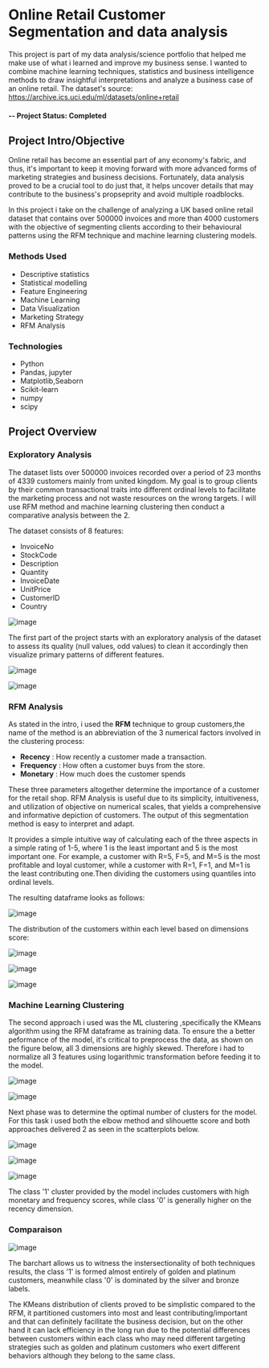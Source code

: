 # Online Retail Customer Segmentation and data analysis

This project is part of my data analysis/science portfolio that helped me make use of what i learned and improve my business sense. I wanted to combine machine learning techniques, statistics and business
intelligence methods to draw insightful interpretations and analyze a business case of an online retail.
The dataset's source: https://archive.ics.uci.edu/ml/datasets/online+retail

#### -- Project Status: Completed

## Project Intro/Objective

Online retail has become an essential part of any economy's fabric, and thus, it's important to keep it moving forward with more advanced forms of marketing strategies and business decisions.
Fortunately, data analysis proved to be a crucial tool to do just that, it helps uncover details that may contribute to the business's propseprity and avoid multiple roadblocks.

In this project i take on the challenge of analyzing a UK based online retail dataset that contains over 500000 invoices and more than 4000 customers with the objective of segmenting clients according to their behavioural patterns using the RFM technique and machine learning clustering models.

### Methods Used

* Descriptive statistics
* Statistical modelling
* Feature Engineering
* Machine Learning
* Data Visualization
* Marketing Strategy
* RFM Analysis

### Technologies

* Python
* Pandas, jupyter
* Matplotlib,Seaborn
* Scikit-learn 
* numpy
* scipy

## Project Overview

### Exploratory Analysis

The dataset lists over 500000 invoices recorded over a period of 23 months of 4339 customers mainly from united kingdom. My goal is to group clients by their common transactional traits into different ordinal levels to facilitate the marketing process and not waste resources on the wrong targets. I will use RFM method and machine learning clustering then conduct a comparative analysis between the 2.

The dataset consists of 8 features:

* InvoiceNo           
* StockCode           
* Description      
* Quantity            
* InvoiceDate         
* UnitPrice           
* CustomerID     
* Country

![image](https://user-images.githubusercontent.com/60581207/120548752-fed7f580-c3f2-11eb-8089-482dfc42ae0d.png)

The first part of the project starts with an exploratory analysis of the dataset to assess its quality (null values, odd values) to clean it accordingly then visualize primary patterns  of different features.

![image](https://user-images.githubusercontent.com/60581207/120555288-28951a80-c3fb-11eb-82f0-52628671a3ad.png)

![image](https://user-images.githubusercontent.com/60581207/120555901-0e0f7100-c3fc-11eb-9df5-ae2f7f32fe37.png)

### RFM Analysis

As stated in the intro, i used the **RFM** technique to group customers,the name of the method is an abbreviation of the 3 numerical factors involved in the clustering process:

* **Recency** : How recently a customer made a transaction.
* **Frequency** : How often a customer buys from the store.
* **Monetary** : How much does the customer spends

These three parameters altogether determine the importance of a customer for the retail shop. RFM Analysis is useful due to its simplicity, intuitiveness, and utilization of objective on numerical scales, that yields a comprehensive and informative depiction of customers. The output of this segmentation method is easy to interpret and adapt.

It provides a simple intuitive way of calculating each of the three aspects in a simple rating of 1-5, where 1 is the least important and 5 is the most important one. For example, a customer with R=5, F=5, and M=5 is the most profitable and loyal customer, while a customer with R=1, F=1, and M=1 is the least contributing one.Then dividing the customers using quantiles into ordinal levels.

The resulting dataframe looks as follows:

![image](https://user-images.githubusercontent.com/60581207/120558153-567c5e00-c3ff-11eb-8052-4aadc6611053.png)

The distribution of the customers within each level based on dimensions score:

![image](https://user-images.githubusercontent.com/60581207/120558539-e91cfd00-c3ff-11eb-8140-2051df2788af.png)

![image](https://user-images.githubusercontent.com/60581207/120558593-ffc35400-c3ff-11eb-9af9-397785d2ebb0.png)

![image](https://user-images.githubusercontent.com/60581207/120558654-15d11480-c400-11eb-88c3-fef7d41c3dad.png)

### Machine Learning Clustering

The second approach i used was the ML clustering ,specifically the KMeans algorithm using the RFM dataframe as training data. To ensure the a better peformance of the model, it's critical to preprocess the data, as shown on the figure below, all 3 dimensions are highly skewed. Therefore i had to normalize all 3 features using logarithmic transformation before feeding it to the model.

![image](https://user-images.githubusercontent.com/60581207/120560708-82014780-c403-11eb-88d6-96632c396977.png)

![image](https://user-images.githubusercontent.com/60581207/120560866-d60c2c00-c403-11eb-8020-f0ab3f6ee15e.png)

Next phase was to determine the optimal number of clusters for the model. For this task i used both the elbow method and slihouette score and both approaches delivered 2 as seen in the scatterplots below.

![image](https://user-images.githubusercontent.com/60581207/120561436-d1944300-c404-11eb-9abb-7efda1d6bd63.png)

![image](https://user-images.githubusercontent.com/60581207/120649636-46a35f00-c47d-11eb-8c54-4521079baf1c.png)

![image](https://user-images.githubusercontent.com/60581207/120649706-59b62f00-c47d-11eb-8484-633df85efe49.png)

The class '1' cluster provided by the model includes customers with high monetary and frequency scores, while class '0' is generally higher on the recency dimension.

### Comparaison

![image](https://user-images.githubusercontent.com/60581207/120652343-fb3e8000-c47f-11eb-95bd-00055f944df6.png)


The barchart allows us to witness the instersectionality of both techniques results, the class '1' is formed almost entirely of golden and platinum customers, meanwhile class '0' is dominated by the silver and bronze labels.

The KMeans distribution of clients proved to be simplistic compared to the RFM, it partitioned customers into most and least contributing/important and that can definitely facilitate the business decision, but on the other hand it can lack efficiency in the long run due to the potential differences between customers within each class who may need different targeting strategies such as  golden and platinum customers who exert different behaviors although they belong to the same class. 

 















